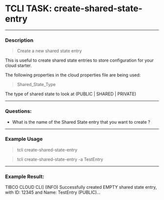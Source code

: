 # TCLI TASK: create-shared-state-entry

---
### Description
> Create a new shared state entry

This is useful to create shared state entries to store configuration for your cloud starter.

The following properties in the cloud properties file are being used:

> Shared_State_Type

The type of shared state to look at (PUBLIC | SHARED | PRIVATE)

---
### Questions:

* What is the name of the Shared State entry that you want to create ?

---
### Example Usage
> tcli create-shared-state-entry

> tcli create-shared-state-entry -a TestEntry

---
### Example Result:

TIBCO CLOUD CLI] (INFO)  Successfully created EMPTY shared state entry, with ID: 12345 and Name: TestEntry (PUBLIC)... 
